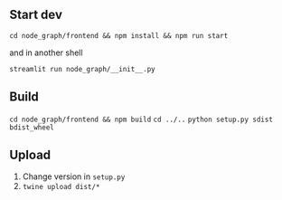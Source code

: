 ## Start dev 
`cd node_graph/frontend && npm install && npm run start`

and in another shell

`streamlit run node_graph/__init__.py `

## Build
`cd node_graph/frontend && npm build`
`cd ../..`
`python setup.py sdist bdist_wheel`

## Upload
1. Change version in `setup.py`
2. `twine upload dist/*`
